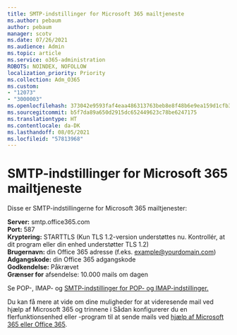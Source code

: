 ```yaml
---
title: SMTP-indstillinger for Microsoft 365 mailtjeneste
ms.author: pebaum
author: pebaum
manager: scotv
ms.date: 07/26/2021
ms.audience: Admin
ms.topic: article
ms.service: o365-administration
ROBOTS: NOINDEX, NOFOLLOW
localization_priority: Priority
ms.collection: Adm_O365
ms.custom:
- "12073"
- "3000003"
ms.openlocfilehash: 373042e9593faf4eaa486313763beb8e8f48b6e9ea159d1cfb37b9df826384f4
ms.sourcegitcommit: b5f7da89a650d2915dc652449623c78be6247175
ms.translationtype: HT
ms.contentlocale: da-DK
ms.lasthandoff: 08/05/2021
ms.locfileid: "57813968"
---
```

# <a name="smtp-settings-for-the-microsoft-365-mail-service"></a>SMTP-indstillinger for Microsoft 365 mailtjeneste

Disse er SMTP-indstillingerne for Microsoft 365 mailtjenester:

**Server:** smtp.office365.com </br>
**Port:** 587 </br>
**Kryptering:** STARTTLS (Kun TLS 1.2-version understøttes nu. Kontrollér, at dit program eller din enhed understøtter TLS 1.2) </br>
**Brugernavn:** din Office 365 adresse (f.eks. example@yourdomain.com) </br>
**Adgangskode:** din Office 365 adgangskode </br>
**Godkendelse:** Påkrævet </br>
**Grænser for** afsendelse: 10.000 mails om dagen </br>

Se POP-, IMAP- og [SMTP-indstillinger for POP- og IMAP-indstillinger.](https://support.microsoft.com/office/pop-imap-and-smtp-settings-8361e398-8af4-4e97-b147-6c6c4ac95353)
 
Du kan få mere at vide om dine muligheder for at videresende mail ved hjælp af Microsoft 365 og trinnene i Sådan konfigurerer du en flerfunktionsenhed eller -program til at sende mails ved [hjælp af Microsoft 365 eller Office 365](/exchange/mail-flow-best-practices/how-to-set-up-a-multifunction-device-or-application-to-send-email-using-microsoft-365-or-office-365).